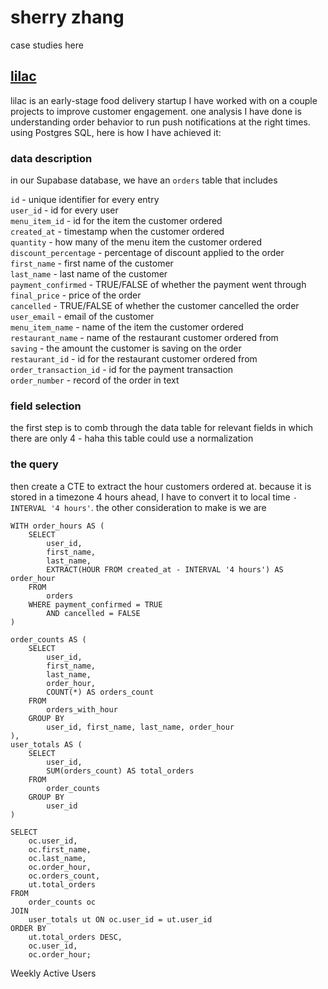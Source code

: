 # sherry zhang
case studies here

## [lilac](https://thelilac.app/)
lilac is an early-stage food delivery startup I have worked with on a couple projects to improve customer engagement. one analysis I have done is understanding order behavior to run push notifications at the right times. using Postgres SQL, here is how I have achieved it:

### data description
in our Supabase database, we have an `orders` table that includes

`id` - unique identifier for every entry\
`user_id` - id for every user\
`menu_item_id` - id for the item the customer ordered\
`created_at` - timestamp when the customer ordered\
`quantity` - how many of the menu item the customer ordered\
`discount_percentage` - percentage of discount applied to the order\
`first_name` - first name of the customer\
`last_name` - last name of the customer\
`payment_confirmed` - TRUE/FALSE of whether the payment went through\
`final_price` - price of the order\
`cancelled` - TRUE/FALSE of whether the customer cancelled the order\
`user_email` - email of the customer\
`menu_item_name` - name of the item the customer ordered\
`restaurant_name` - name of the restaurant customer ordered from\
`saving` - the amount the customer is saving on the order\
`restaurant_id` - id for the restaurant customer ordered from\
`order_transaction_id` - id for the payment transaction\
`order_number` - record of the order in text


### field selection
the first step is to comb through the data table for relevant fields in which there are only 4 - haha this table could use a normalization

### the query
then create a CTE to extract the hour customers ordered at. because it is stored in a timezone 4 hours ahead, I have to convert it to local time `- INTERVAL '4 hours'`. the other consideration to make is we are 
```
WITH order_hours AS (
    SELECT 
        user_id,
        first_name,
        last_name,
        EXTRACT(HOUR FROM created_at - INTERVAL '4 hours') AS order_hour
    FROM 
        orders
    WHERE payment_confirmed = TRUE
        AND cancelled = FALSE
)
```


```
order_counts AS (
    SELECT 
        user_id,
        first_name,
        last_name,
        order_hour,
        COUNT(*) AS orders_count
    FROM 
        orders_with_hour
    GROUP BY 
        user_id, first_name, last_name, order_hour
),
user_totals AS (
    SELECT 
        user_id,
        SUM(orders_count) AS total_orders
    FROM 
        order_counts
    GROUP BY 
        user_id
)
```

```
SELECT 
    oc.user_id,
    oc.first_name,
    oc.last_name,
    oc.order_hour,
    oc.orders_count,
    ut.total_orders
FROM 
    order_counts oc
JOIN 
    user_totals ut ON oc.user_id = ut.user_id
ORDER BY 
    ut.total_orders DESC,
    oc.user_id,
    oc.order_hour;
```
Weekly Active Users
